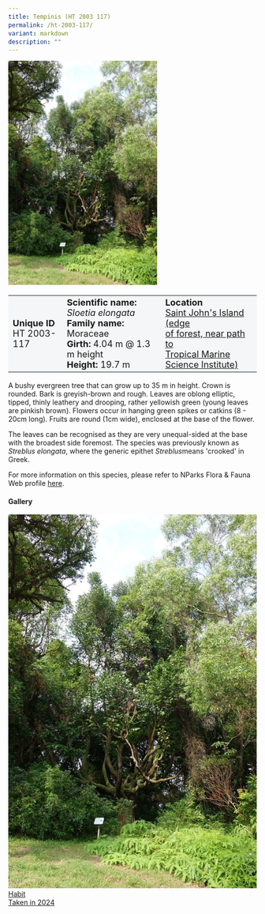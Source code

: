 ```yaml
---
title: Tempinis (HT 2003 117)
permalink: /ht-2003-117/
variant: markdown
description: ""
---
```

<div class="isomer-image-wrapper">
<img style="width: 60%" src="/images/Heritage_trees_photos/sloelo_ht2003-117_habit.jpg">
</div><table style="minWidth: 100px; font-size: 18px; background: #F4F6F7">
<tbody><tr>
<td rowspan="1" colspan="1">
<strong>Unique ID</strong>
<br>HT 2003-117
</td>
<td rowspan="1" colspan="1">
<strong>Scientific name:</strong>  <em>Sloetia elongata</em>
<br><strong>Family name:</strong> Moraceae
<br><strong>Girth:</strong> 4.04 m @ 1.3 m height
<br><strong>Height: </strong>19.7 m
</td>
<td rowspan="1" colspan="1">
<strong>Location</strong>
<a href="https://www.onemap.gov.sg/?lat=1.2180449999960417&amp;lng=103.8482519999966"><br>Saint John's Island (edge
<br>of forest, near path to 
<br>Tropical Marine Science Institute)</a>
</td>
</tr>
</tbody></table>
<p>A bushy evergreen tree that can grow up to 35 m in height. Crown is rounded. Bark is greyish-brown and rough. Leaves are oblong elliptic, tipped, thinly leathery and drooping, rather yellowish green (young leaves are pinkish brown). Flowers occur in hanging green spikes or catkins (8 - 20cm long). Fruits are round (1cm wide), enclosed at the base of the flower. </p>
  
<p>The leaves can be recognised as they are very unequal-sided at the base with the broadest side foremost. The species was previously known as <em>Streblus elongata</em>, where the generic epithet <i>Streblus</i>means 'crooked' in Greek.</p>
	
<p>For more information on this species, please refer to NParks Flora &amp; Fauna Web profile <a href="https://www.nparks.gov.sg/florafaunaweb/flora/3/1/3145">here</a>.</p>

<h4>Gallery</h4>
<div class="isomer-card-grid">
<a href="/images/Heritage_trees_photos/sloelo_ht2003-117_habit.jpg" class="isomer-card">
<div class="isomer-card-image">
<div class="isomer-image-wrapper"><img src="/images/Heritage_trees_photos/sloelo_ht2003-117_habit.jpg"></div></div>
	<div class="isomer-card-body"><div class="isomer-card-title">Habit</div><div class="isomer-card-description">Taken in 2024</div></div></a><br></div>